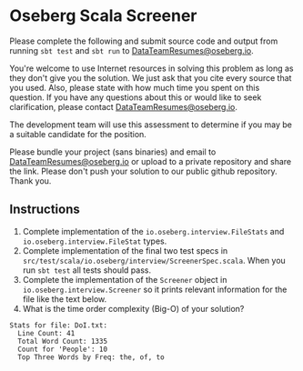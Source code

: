 # Oseberg Scala Screener

Please complete the following and submit source code and output from running
`sbt test` and `sbt run` to DataTeamResumes@oseberg.io.

You're welcome to use Internet resources in solving this problem as long as
they don't give you the solution. We just ask that you cite every source that
you used. Also, please state with how much time you spent on this question. If
you have any questions about this or would like to seek clarification, please
contact DataTeamResumes@oseberg.io.

The development team will use this assessment to determine if you may be a
suitable candidate for the position.

Please bundle your project (sans binaries) and email to
DataTeamResumes@oseberg.io or upload to a private repository and share the
link. Please don't push your solution to our public github repository. Thank
you.

## Instructions

1. Complete implementation of the `io.oseberg.interview.FileStats` and `io.oseberg.interview.FileStat` types.
2. Complete implementation of the final two test specs in `src/test/scala/io.oseberg/interview/ScreenerSpec.scala`.  When you run `sbt test` all tests should pass.
3. Complete the implementation of the `Screener` object in `io.oseberg.interview.Screener` so it prints relevant information for the file like the text below.
4. What is the time order complexity (Big-O) of your solution?

```
Stats for file: DoI.txt:
  Line Count: 41
  Total Word Count: 1335
  Count for 'People': 10
  Top Three Words by Freq: the, of, to
```
